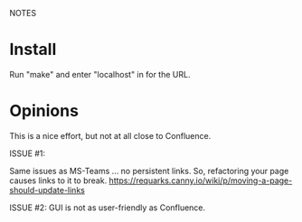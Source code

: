 NOTES

# Install
Run "make" and enter "localhost" in for the URL.

# Opinions

This is a nice effort, but not at all close to Confluence.

ISSUE #1:

Same issues as MS-Teams ... no persistent links.
So, refactoring your page causes links to it to break.
https://requarks.canny.io/wiki/p/moving-a-page-should-update-links

ISSUE #2:
GUI is not as user-friendly as Confluence.




